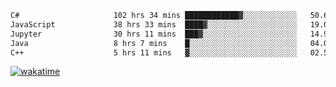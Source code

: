 <!--START_SECTION:waka-->

```txt
C#                     102 hrs 34 mins ████████████▓░░░░░░░░░░░░   50.67 %
JavaScript             38 hrs 33 mins  ████▓░░░░░░░░░░░░░░░░░░░░   19.05 %
Jupyter                30 hrs 11 mins  ███▓░░░░░░░░░░░░░░░░░░░░░   14.91 %
Java                   8 hrs 7 mins    █░░░░░░░░░░░░░░░░░░░░░░░░   04.02 %
C++                    5 hrs 11 mins   ▓░░░░░░░░░░░░░░░░░░░░░░░░   02.56 %
```

<!--END_SECTION:waka-->
[![wakatime](https://wakatime.com/badge/user/6c2f442e-41b4-42e3-bc06-d5d8203ad1da.svg)](https://wakatime.com/@6c2f442e-41b4-42e3-bc06-d5d8203ad1da)
